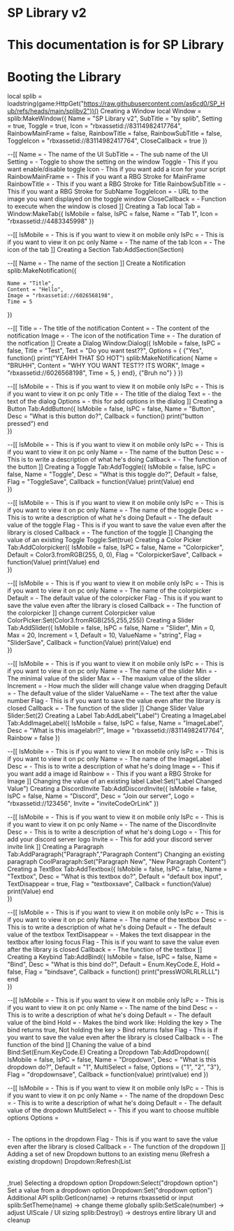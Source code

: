 # SP Library v2
# This documentation is for SP Library

# Booting the Library

local splib = loadstring(game:HttpGet("https://raw.githubusercontent.com/as6cd0/SP_Hub/refs/heads/main/splibv2"))()
Creating a Window
local Window = splib:MakeWindow({
 Name = "SP Library v2",
 SubTitle = "by splib",
 Setting = true,
 Toggle = true,
 Icon = "rbxassetid://83114982417764",
 RainbowMainFrame = false,
 RainbowTitle = false,
 RainbowSubTitle = false,
 ToggleIcon = "rbxassetid://83114982417764",
 CloseCallback = true
})

--[[
Name = <string> - The name of the UI
SubTitle = <string> - The sub name of the UI
Setting = <bool> - Toggle to show the setting on the window
Toggle <bool> - This if you want enable/disable toggle
Icon <string> - This if you want add a icon for your script
RainbowMainFrame = <bool> - This if you want a RBG Stroke for MainFrame
RainbowTitle = <bool> - This if you want a RBG Stroke for Title
RainbowSubTitle = <bool> - This if you want a RBG Stroke for SubName
ToggleIcon = <string> - URL to the image you want displayed on the toggle window
CloseCallback = <function> - Function to execute when the window is closed
]]
Creating a Tab
local Tab = Window:MakeTab({
  IsMobile = false,
  IsPC = false,
  Name = "Tab 1",
  Icon = "rbxassetid://4483345998"
})

--[[
IsMobile = <bool> - This is if you want to view it on mobile only
IsPc = <bool> - This is if you want to view it on pc only
Name = <string> - The name of the tab
Icon = <string> - The icon of the tab
]]
Creating a Section
Tab:AddSection(Section)

--[[
Name = <string> - The name of the section
]]
Create a Notification
splib:MakeNotification({

	Name = "Title",
	Content = "Hello",
	Image = "rbxassetid://6026568198",
	Time = 5
})

--[[
Title = <string> - The title of the notification
Content = <string> - The content of the notification
Image = <string> - The icon of the notification
Time = <number> - The duration of the notfication
]]
Create a Dialog
Window:Dialog({
   IsMobile = false,
   IsPC = false,
   Title = "Test",
   Text = "Do you want test??",
   Options = {
	 {"Yes", function()
     print("YEAHH THAT SO HOT")
	splib:MakeNotification{
    Name    = "BRUHH",
    Content = "WHY YOU WANT TEST?? ITS WORK",
    Image   = "rbxassetid://6026568198",
    Time    = 5,
}
				end},
				{"Bruh no"}
			}
		})

--[[
IsMobile = <bool> - This is if you want to view it on mobile only
IsPc = <bool> - This is if you want to view it on pc only
Title = <string> - The title of the dialog
Text = <string> - the text of the dialog
Options = <table> - this for add options in the dialog
]]
Creating a Button
Tab:AddButton({
   IsMobile = false,
   IsPC = false,
   Name = "Button",
   Desc = "What is this button do?",
	Callback = function()
      		print("button pressed")
  	end    
})

--[[
IsMobile = <bool> - This is if you want to view it on mobile only
IsPc = <bool> - This is if you want to view it on pc only
Name = <string> - The name of the button
Desc = <string> - This is to write a description of what he's doing
Callback = <function> - The function of the button
]]
Creating a Toggle
Tab:AddToggle({
   IsMobile = false,
   IsPC = false,
   Name = "Toggle",
   Desc = "What is this toggle do?",
   Default = false,
   Flag = "ToggleSave",
	Callback = function(Value)
		print(Value)
	end    
})

--[[
IsMobile = <bool> - This is if you want to view it on mobile only
IsPc = <bool> - This is if you want to view it on pc only
Name = <string> - The name of the toggle
Desc = <string> - This is to write a description of what he's doing
Default = <bool> - The default value of the toggle
Flag <string> - This is if you want to save the value even after the library is closed
Callback = <function> - The function of the toggle
]]
Changing the value of an existing Toggle
Toggle:Set(true)
Creating a Color Picker
Tab:AddColorpicker({
  IsMobile = false,
  IsPC = false,
  Name = "Colorpicker",
  Default = Color3.fromRGB(255, 0, 0),
  Flag = "ColorpickerSave",
	Callback = function(Value)
		print(Value)
	end	  
})

--[[
IsMobile = <bool> - This is if you want to view it on mobile only
IsPc = <bool> - This is if you want to view it on pc only
Name = <string> - The name of the colorpicker
Default = <color3> - The default value of the colorpicker
Flag <string> - This is if you want to save the value even after the library is closed
Callback = <function> - The function of the colorpicker
]]
change current Colorpicker value
ColorPicker:Set(Color3.fromRGB(255,255,255))
Creating a Slider
Tab:AddSlider({
   IsMobile = false,
   IsPC = false,
   Name = "Slider",
   Min = 0,
   Max = 20,
   Increment = 1,
   Default = 10,
   ValueName = "string",
   Flag = "SliderSave",
   Callback = function(Value)
    print(Value)
  end    
})

--[[
IsMobile = <bool> - This is if you want to view it on mobile only
IsPc = <bool> - This is if you want to view it on pc only
Name = <string> - The name of the slider
Min = <number> - The minimal value of the slider
Max = <number> - The maxium value of the slider
Increment = <number> - How much the slider will change value when dragging
Default = <number> - The default value of the slider
ValueName = <string> - The text after the value number
Flag <string> - This is if you want to save the value even after the library is closed
Callback = <function> - The function of the slider
]]
Change Slider Value
Slider:Set(2)
Creating a Label
Tab:AddLabel("Label")
Creating a ImageLabel
Tab:AddImageLabel({
   IsMobile = false,
   IsPC = false,
   Name = "ImageLabel",
   Desc = "What is this imagelabrl?",
   Image = "rbxassetid://83114982417764",
   Rainbow = false
})

--[[
IsMobile = <bool> - This is if you want to view it on mobile only
IsPc = <bool> - This is if you want to view it on pc only
Name = <string> - The name of the ImageLabel
Desc = <string> - This is to write a description of what he's doing
Image = <string> - This if you want add a image id
Rainbow = <bool> - This if you want a RBG Stroke for Image
]]
Changing the value of an existing label
Label:Set("Label Changed Value")
Creating a DiscordInvite
Tab:AddDiscordInvite({
   IsMobile = false,
   IsPC = false,
   Name = "Discord",
   Desc = "Join our server",
   Logo = "rbxassetid://123456",
   Invite = "inviteCodeOrLink"
})

--[[
IsMobile = <bool> - This is if you want to view it on mobile only
IsPc = <bool> - This is if you want to view it on pc only
Name = <string> - The name of the DiscordInvite
Desc = <string> - This is to write a description of what he's doing
Logo = <string> - This for add your discord server logo
Invite = <string> - This for add your discord server invite link
]]
Creating a Paragraph
Tab:AddParagraph("Paragraph","Paragraph Content")
Changing an existing paragraph
CoolParagraph:Set("Paragraph New", "New Paragraph Content")
Creating a TextBox
Tab:AddTextbox({
  IsMobile = false,
  IsPC = false,
  Name = "Textbox",
  Desc = "What is this textbox do?",
  Default = "default box input",
  TextDisappear = true,
  Flag = "textboxsave",
  Callback = function(Value)
    print(Value)
  end    
})

--[[
IsMobile = <bool> - This is if you want to view it on mobile only
IsPc = <bool> - This is if you want to view it on pc only
Name = <string> - The name of the textbox
Desc = <string> - This is to write a description of what he's doing
Default = <string> - The default value of the textbox
TextDisappear = <bool> - Makes the text disappear in the textbox after losing focus
Flag <string> - This is if you want to save the value even after the library is closed
Callback = <function> - The function of the textbox
]]
Creating a Keybind
Tab:AddBind({
  IsMobile = false,
  IsPC = false,
  Name = "Bind",
  Desc = "What is this bind do?",
  Default = Enum.KeyCode.E,
  Hold = false,
  Flag = "bindsave",
  Callback = function()
    print("pressWORLRLRLLL")
  end    
})

--[[
IsMobile = <bool> - This is if you want to view it on mobile only
IsPc = <bool> - This is if you want to view it on pc only
Name = <string> - The name of the bind
Desc = <string> - This is to write a description of what he's doing
Default = <keycode> - The default value of the bind
Hold = <bool> - Makes the bind work like: Holding the key > The bind returns true, Not holding the key > Bind returns false
Flag <string> - This is if you want to save the value even after the library is closed
Callback = <function> - The function of the bind
]]
Chaning the value of a bind
Bind:Set(Enum.KeyCode.E)
Creating a Dropdown
Tab:AddDropdown({
    IsMobile = false,
    IsPC = false,
    Name = "Dropdown",
    Desc = "What is this dropdown do?",
    Default = "1",
    MultiSelect = false,
    Options = {"1", "2", "3"},
    Flag = "dropdownsave",
    Callback = function(value)
        print(value)
    end
})

--[[
IsMobile = <bool> - This is if you want to view it on mobile only
IsPc = <bool> - This is if you want to view it on pc only
Name = <string> - The name of the dropdown
Desc = <string> - This is to write a description of what he's doing
Default = <string> - The default value of the dropdown
MultiSelect = <bool> - This if you want to choose multible options
Options = <table> - The options in the dropdown
Flag <string> - This is if you want to save the value even after the library is closed
Callback = <function> - The function of the dropdown
]]
Adding a set of new Dropdown buttons to an existing menu (Refresh a existing dropdown)
Dropdown:Refresh(List<table>,true)
Selecting a dropdown option
Dropdown:Select("dropdown option")
Set a value from a dropdown option
Dropdown:Set("dropdown option")
Additional API
splib:GetIcon(name) -> returns rbxassetid or input
splib:SetTheme(name) -> change theme globally
splib:SetScale(number) -> adjust UIScale / UI sizing
splib:Destroy() -> destroys entire library UI and cleanup
